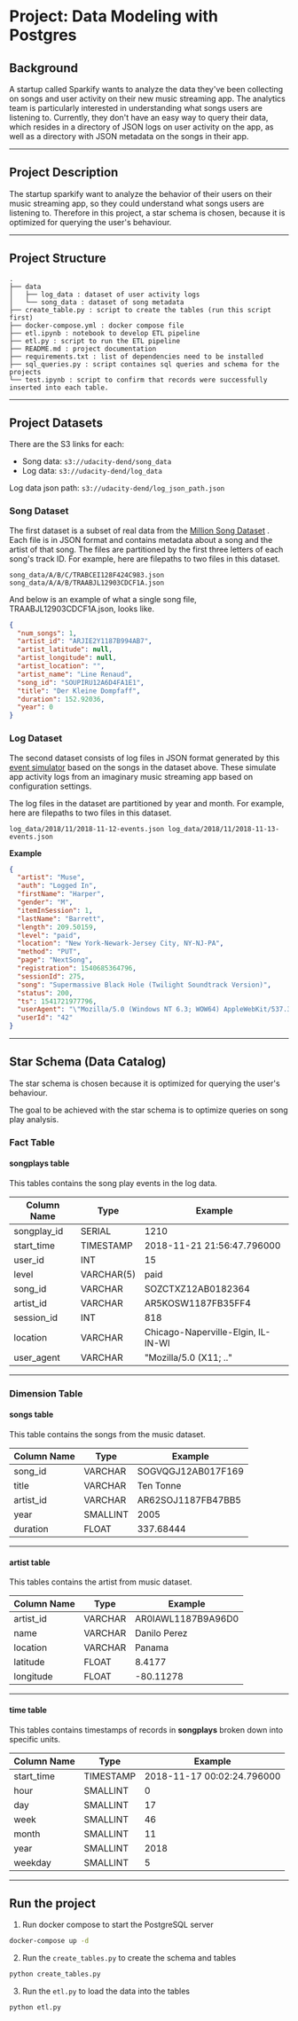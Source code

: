 # Project: Data Modeling with Postgres

## Background

A startup called Sparkify wants to analyze the data they've been collecting on songs and user activity on their new
music streaming app. The analytics team is particularly interested in understanding what songs users are listening to.
Currently, they don't have an easy way to query their data, which resides in a directory of JSON logs on user activity
on the app, as well as a directory with JSON metadata on the songs in their app.

---

## Project Description

The startup sparkify want to analyze the behavior of their users on their music
streaming app, so they could understand what songs users are listening to. Therefore in this project, a star schema 
is chosen, because it is optimized for querying the user's behaviour.

---

## Project Structure

```
.
├── data
│   ├── log_data : dataset of user activity logs
│   └── song_data : dataset of song metadata
├── create_table.py : script to create the tables (run this script first)
├── docker-compose.yml : docker compose file
├── etl.ipynb : notebook to develop ETL pipeline
├── etl.py : script to run the ETL pipeline 
├── README.md : project documentation
├── requirements.txt : list of dependencies need to be installed
├── sql_queries.py : script containes sql queries and schema for the projects
└── test.ipynb : script to confirm that records were successfully inserted into each table. 
```

---

## Project Datasets
There are the S3 links for each:

- Song data: `s3://udacity-dend/song_data`
- Log data: `s3://udacity-dend/log_data`

Log data json path: `s3://udacity-dend/log_json_path.json`

### Song Dataset

The first dataset is a subset of real data from the [Million Song Dataset](https://labrosa.ee.columbia.edu/millionsong/)
. Each file is in JSON format and contains metadata about a song and the artist of that song. The files are partitioned
by the first three letters of each song's track ID. For example, here are filepaths to two files in this dataset.

```
song_data/A/B/C/TRABCEI128F424C983.json
song_data/A/A/B/TRAABJL12903CDCF1A.json
```

And below is an example of what a single song file, TRAABJL12903CDCF1A.json, looks like.

```json
{
  "num_songs": 1,
  "artist_id": "ARJIE2Y1187B994AB7",
  "artist_latitude": null,
  "artist_longitude": null,
  "artist_location": "",
  "artist_name": "Line Renaud",
  "song_id": "SOUPIRU12A6D4FA1E1",
  "title": "Der Kleine Dompfaff",
  "duration": 152.92036,
  "year": 0
}
```

### Log Dataset

The second dataset consists of log files in JSON format generated by
this [event simulator](https://github.com/Interana/eventsim) based on the songs in the dataset above. These simulate app
activity logs from an imaginary music streaming app based on configuration settings.

The log files in the dataset are partitioned by year and month. For example, here are filepaths
to two files in this dataset.

``
log_data/2018/11/2018-11-12-events.json log_data/2018/11/2018-11-13-events.json
``

**Example**

```json
{
  "artist": "Muse",
  "auth": "Logged In",
  "firstName": "Harper",
  "gender": "M",
  "itemInSession": 1,
  "lastName": "Barrett",
  "length": 209.50159,
  "level": "paid",
  "location": "New York-Newark-Jersey City, NY-NJ-PA",
  "method": "PUT",
  "page": "NextSong",
  "registration": 1540685364796,
  "sessionId": 275,
  "song": "Supermassive Black Hole (Twilight Soundtrack Version)",
  "status": 200,
  "ts": 1541721977796,
  "userAgent": "\"Mozilla/5.0 (Windows NT 6.3; WOW64) AppleWebKit/537.36 (KHTML, like Gecko) Chrome/36.0.1985.143 Safari/537.36\"",
  "userId": "42"
}
```

---

## Star Schema (Data Catalog)
The star schema is chosen because it is optimized for querying the user's behaviour.

The goal to be achieved with the star schema is to optimize queries on song play analysis.

### Fact Table

#### songplays table

This tables contains the song play events in the log data.

| Column Name | Type       | Example                            |
|-------------|------------|------------------------------------|
| songplay_id | SERIAL     | 1210                               |
| start_time  | TIMESTAMP  | 2018-11-21 21:56:47.796000         |
| user_id     | INT        | 15                                 |
| level       | VARCHAR(5) | paid                               |
| song_id     | VARCHAR    | SOZCTXZ12AB0182364                 |
| artist_id   | VARCHAR    | AR5KOSW1187FB35FF4                 |
| session_id  | INT        | 818                                |
| location    | VARCHAR    | Chicago-Naperville-Elgin, IL-IN-WI |
| user_agent  | VARCHAR    | "Mozilla/5.0 (X11; .."             |

---

### Dimension Table

#### songs table

This table contains the songs from the music dataset.

| Column Name | Type      | Example              |
|-------------|-----------|----------------------|
| song_id     | VARCHAR   | SOGVQGJ12AB017F169   |
| title       | VARCHAR   | Ten Tonne            |
| artist_id   | VARCHAR   | AR62SOJ1187FB47BB5   |
| year        | SMALLINT  | 2005                 |
| duration    | FLOAT     | 337.68444            |

---

#### artist table

This tables contains the artist from music dataset.

| Column Name | Type    | Example |
|-------------|---------|---------|
| artist_id   | VARCHAR | AR0IAWL1187B9A96D0      |
| name        | VARCHAR | Danilo Perez    |
| location    | VARCHAR | Panama   |
| latitude    | FLOAT   | 8.4177       |
| longitude   | FLOAT   | -80.11278    |

---

#### time table

This tables contains timestamps of records in **songplays** broken down into specific units.

| Column Name | Type      | Example                    |
|-------------|-----------|----------------------------|
| start_time  | TIMESTAMP | 2018-11-17 00:02:24.796000 |
| hour        | SMALLINT  | 0                          |
| day         | SMALLINT  | 17                         |
| week        | SMALLINT  | 46                         |
| month       | SMALLINT  | 11                         |
| year        | SMALLINT  | 2018                       |
| weekday     | SMALLINT  | 5                          |

---

## Run the project
1. Run docker compose to start the PostgreSQL server
```bash
docker-compose up -d
```
2. Run the `create_tables.py` to create the schema and tables
```bash
python create_tables.py
```
3. Run the `etl.py` to load the data into the tables
```bash
python etl.py
```